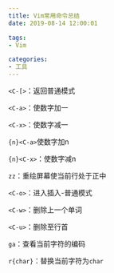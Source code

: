 ```yaml
---
title: Vim常用命令总结
date: 2019-08-14 12:00:01

tags:
- Vim

categories: 
- 工具
---
```


`<C-[>`：返回普通模式

`<C-a>`：使数字加一

`<C-x>`：使数字减一

`{n}<C-a>`使数字加n

`{n}<C-x>`：使数字减n

`zz`：重绘屏幕使当前行处于正中

`<C-o>`：进入插入-普通模式

`<C-w>`：删除上一个单词

`<C-u>`：删除至行首

`ga`：查看当前字符的编码

`r{char}`：替换当前字符为`char`

